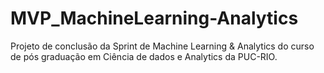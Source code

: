 # MVP_MachineLearning-Analytics
Projeto de conclusão da Sprint de Machine Learning &amp; Analytics do curso de pós graduação em Ciência de dados e Analytics da PUC-RIO. 
